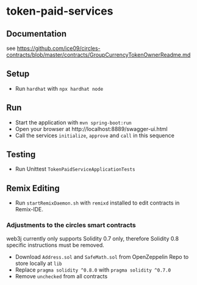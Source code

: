 # token-paid-services

## Documentation

see https://github.com/ice09/circles-contracts/blob/master/contracts/GroupCurrencyTokenOwnerReadme.md

## Setup

* Run `hardhat` with `npx hardhat node`

## Run

* Start the application with `mvn spring-boot:run`
* Open your browser at http://localhost:8889/swagger-ui.html
* Call the services `initialize`, `approve` and `call` in this sequence

## Testing

* Run Unittest `TokenPaidServiceApplicationTests`

## Remix Editing

* Run `startRemixDaemon.sh` with `remixd` installed to edit contracts in Remix-IDE.

### Adjustments to the circles smart contracts

web3j currently only supports Solidity 0.7 only, therefore Solidity 0.8 specific instructions must be removed.

* Download `Address.sol` and `SafeMath.sol` from OpenZeppelin Repo to store locally at `lib`
* Replace `pragma solidity ^0.8.0` with `pragma solidity ^0.7.0`
* Remove `unchecked` from all contracts
